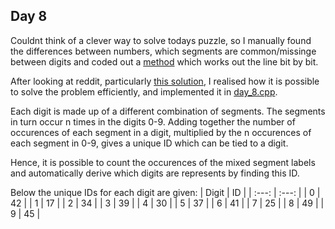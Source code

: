 ## Day 8

Couldnt think of a clever way to solve todays puzzle, so I manually found the differences between numbers, which segments are common/missinge between digits and coded out a [method](day_8_old.cpp) which works out the line bit by bit.

After looking at reddit, particularly [this solution](https://www.reddit.com/r/adventofcode/comments/rbj87a/2021_day_8_solutions/hnoxpwk/), I realised how it is possible to solve the problem efficiently, and implemented it in [day_8.cpp](day_8.cpp). 

Each digit is made up of a different combination of segments. The segments in turn occur n times in the digits 0-9. Adding together the number of occurences of each segment in a digit, multiplied by the n occurences of each segment in 0-9, gives a unique ID which can be tied to a digit.

Hence, it is possible to count the occurences of the mixed segment labels and automatically derive which digits are represents by finding this ID.

Below the unique IDs for each digit are given:
| Digit |  ID   |
| :---: | :---: |
|   0   |  42   |
|   1   |  17   |
|   2   |  34   |
|   3   |  39   |
|   4   |  30   |
|   5   |  37   |
|   6   |  41   |
|   7   |  25   |
|   8   |  49   |
|   9   |  45   |
